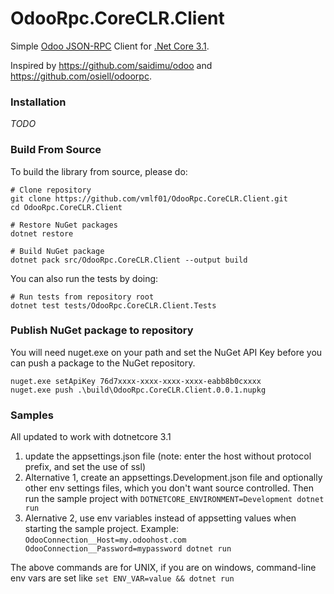 # OdooRpc.CoreCLR.Client

Simple [Odoo JSON-RPC](https://www.odoo.com/documentation/9.0/api_integration.html) Client for [.Net Core 3.1](https://www.microsoft.com/net/core).

Inspired by https://github.com/saidimu/odoo and https://github.com/osiell/odoorpc.

### Installation

*TODO*

### Build From Source

To build the library from source, please do:

```Shells
# Clone repository
git clone https://github.com/vmlf01/OdooRpc.CoreCLR.Client.git
cd OdooRpc.CoreCLR.Client

# Restore NuGet packages
dotnet restore

# Build NuGet package
dotnet pack src/OdooRpc.CoreCLR.Client --output build
```

You can also run the tests by doing:

```Shell
# Run tests from repository root
dotnet test tests/OdooRpc.CoreCLR.Client.Tests
```

### Publish NuGet package to repository

You will need nuget.exe on your path and set the NuGet API Key before you can push a package to the NuGet repository.

```Shell
nuget.exe setApiKey 76d7xxxx-xxxx-xxxx-xxxx-eabb8b0cxxxx
nuget.exe push .\build\OdooRpc.CoreCLR.Client.0.0.1.nupkg
```

### Samples
All updated to work with dotnetcore 3.1

1. update the appsettings.json file (note: enter the host without protocol prefix, and set the use of ssl)
2. Alternative 1, create an appsettings.Development.json file and optionally other env settings files, which you don't want source controlled.
Then run the sample project with `DOTNETCORE_ENVIRONMENT=Development dotnet run`
3. Alernative 2, use env variables instead of appsetting values when starting the sample project. Example:
`OdooConnection__Host=my.odoohost.com OdooConnection__Password=mypassword dotnet run`

The above commands are for UNIX, if you are on windows, command-line env vars are set like `set ENV_VAR=value && dotnet run`
